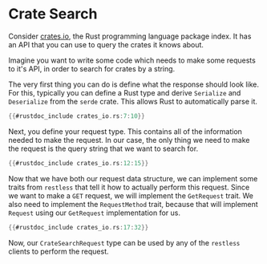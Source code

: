 # Crate Search

Consider [crates.io][], the Rust programming language package index. It has an API that
you can use to query the crates it knows about.

Imagine you want to write some code which needs to make some requests to it's
API, in order to search for crates by a string.

The very first thing you can do is define what the response should look like. For this,
typically you can define a Rust type and derive `Serialize` and `Deserialize` from the
`serde` crate. This allows Rust to automatically parse it.

```rust
{{#rustdoc_include crates_io.rs:7:10}}
```

Next, you define your request type. This contains all of the information needed to make
the request. In our case, the only thing we need to make the request is the query string
that we want to search for.

```rust
{{#rustdoc_include crates_io.rs:12:15}}
```

Now that we have both our request data structure, we can implement some traits from
`restless` that tell it how to actually perform this request. Since we want to make a
`GET` request, we will implement the `GetRequest` trait. We also need to implement the
`RequestMethod` trait, because that will implement `Request` using our `GetRequest`
implementation for us.

```rust
{{#rustdoc_include crates_io.rs:17:32}}
```

Now, our `CrateSearchRequest` type can be used by any of the `restless` clients to
perform the request.

[crates.io]: https://crates.io/
